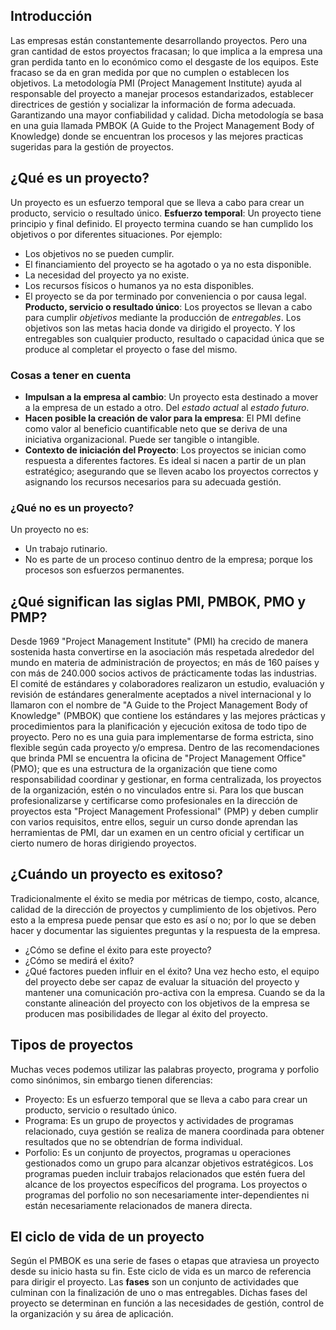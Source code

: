 ## Introducción
Las empresas están constantemente desarrollando proyectos. Pero una gran cantidad de estos proyectos fracasan; lo que implica a la empresa una gran perdida tanto en lo económico como el desgaste de los equipos.  Este fracaso se da en gran medida por que no cumplen o establecen los objetivos.
La metodología PMI (Project Management Institute)  ayuda al responsable del proyecto a manejar procesos estandarizados, establecer directrices de gestión y socializar la información de forma adecuada. Garantizando una mayor confiabilidad y calidad.  Dicha metodología se basa en una guia llamada PMBOK (A Guide to the Project Management Body of Knowledge) donde se encuentran  los procesos y las mejores practicas sugeridas para la gestión de proyectos.
## ¿Qué es un proyecto?
Un proyecto es un esfuerzo temporal que se lleva a cabo para crear un producto, servicio o resultado único.
**Esfuerzo temporal**: Un proyecto tiene principio y final definido. El proyecto termina cuando se han cumplido los objetivos o por diferentes situaciones. Por ejemplo:
-  Los objetivos no se pueden cumplir.
-  El financiamiento del proyecto se ha agotado o ya no esta disponible.
-  La necesidad del proyecto ya no existe.
-  Los recursos físicos o humanos ya no esta  disponibles.
-  El proyecto se da por terminado por conveniencia o por causa legal.
**Producto, servicio o resultado único**: Los proyectos se llevan a cabo para cumplir *objetivos* mediante la producción de *entregables*. Los objetivos son las metas hacia donde va dirigido el proyecto. Y los entregables son cualquier producto, resultado o capacidad única que se produce al completar el proyecto o fase del mismo.
### Cosas a tener en cuenta
- **Impulsan a la empresa al cambio**: Un proyecto esta destinado a mover a la empresa de un estado a otro. Del *estado actual* al *estado futuro*.
- **Hacen posible la creación de valor para la empresa**: El PMI define como valor al beneficio cuantificable neto que se deriva de una iniciativa organizacional. Puede ser tangible o intangible.
- **Contexto de iniciación del Proyecto**: Los proyectos se inician como respuesta a diferentes factores. Es ideal si nacen a partir de un plan estratégico; asegurando que se lleven acabo los proyectos correctos y asignando los recursos necesarios para su adecuada gestión.
### ¿Qué no es un proyecto?
Un proyecto no es:
- Un trabajo rutinario.
- No es parte de un proceso continuo dentro de la empresa; porque los procesos son esfuerzos permanentes.
## ¿Qué significan las siglas PMI, PMBOK, PMO y PMP?
 Desde 1969 "Project Management Institute" (PMI) ha crecido de manera sostenida hasta convertirse en la asociación más respetada alrededor del mundo en materia de administración de proyectos; en más de 160 países y con más de 240.000 socios activos de prácticamente todas las industrias.
 El comité de estándares y colaboradores realizaron un estudio, evaluación y revisión de estándares generalmente aceptados a nivel internacional y lo llamaron con el nombre de "A Guide to the Project Management Body of Knowledge" (PMBOK) que contiene los estándares y las mejores prácticas y procedimientos para la planificación y ejecución exitosa de todo tipo de proyecto. Pero no es una guia para implementarse de forma estricta, sino flexible según cada proyecto y/o empresa.
 Dentro de las recomendaciones que brinda PMI  se encuentra la oficina de "Project Management Office" (PMO); que es una estructura de la organización que tiene como responsabilidad coordinar y gestionar, en forma centralizada, los proyectos de la organización, estén o no vinculados entre si.
 Para los que buscan profesionalizarse y certificarse como profesionales en la dirección de proyectos esta "Project Management Professional" (PMP) y deben cumplir con varios requisitos, entre ellos, seguir un curso donde aprendan las herramientas de PMI, dar un examen en un centro oficial y certificar un cierto numero de horas dirigiendo proyectos.
 ## ¿Cuándo un proyecto es exitoso?
 Tradicionalmente el éxito se media por métricas de tiempo, costo, alcance, calidad de la dirección de proyectos y cumplimiento de los objetivos. Pero esto a la empresa puede pensar que esto es así o no; por lo que se deben hacer y documentar las siguientes preguntas y la respuesta de la empresa.
 - ¿Cómo se define el éxito para este proyecto?
 - ¿Cómo se medirá el éxito?
 - ¿Qué factores pueden influir en el éxito?
 Una vez hecho esto, el equipo del proyecto debe ser capaz de evaluar la situación del proyecto y mantener una comunicación pro-activa con la empresa. Cuando se da la constante alineación del proyecto con los objetivos de la empresa se producen mas posibilidades de llegar al éxito del proyecto.
## Tipos de proyectos
Muchas veces podemos utilizar las palabras proyecto, programa y porfolio como sinónimos, sin embargo tienen diferencias:
- Proyecto: Es un esfuerzo temporal que se lleva a cabo para crear un producto, servicio o resultado único.
- Programa: Es un grupo de proyectos y actividades de programas relacionado, cuya gestión se realiza de manera coordinada para obtener resultados que no se obtendrían de forma individual.
- Porfolio: Es un conjunto de proyectos, programas u operaciones gestionados como un grupo para alcanzar objetivos estratégicos.
Los programas pueden incluir trabajos relacionados que estén fuera del alcance de los proyectos específicos del programa. Los proyectos o programas del porfolio no son necesariamente inter-dependientes ni están necesariamente relacionados de manera directa.  
## El ciclo de vida de un proyecto
Según el PMBOK es una serie de fases o etapas que atraviesa un proyecto desde su inicio hasta su fin. Este ciclo de vida es un marco de referencia para dirigir el proyecto.
Las **fases** son un conjunto de actividades que culminan con la finalización de uno o mas entregables. Dichas fases del proyecto se determinan en función a las necesidades de gestión, control de la organización y su área de aplicación.

